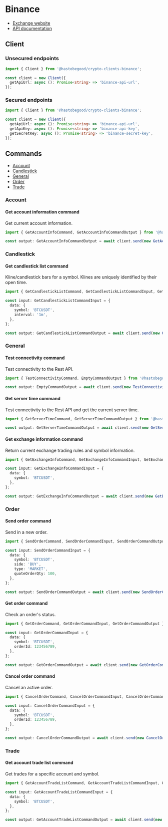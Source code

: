 # Binance

* [Exchange website](https://www.binance.com/)
* [API documentation](https://github.com/binance/binance-spot-api-docs/blob/master/rest-api.md)

## Client

### Unsecured endpoints

```typescript
import { Client } from '@hastobegood/crypto-clients-binance';

const client = new Client({
  getApiUrl: async (): Promise<string> => 'binance-api-url',
});
```

### Secured endpoints

```typescript
import { Client } from '@hastobegood/crypto-clients-binance';

const client = new Client({
  getApiUrl: async (): Promise<string> => 'binance-api-url',
  getApiKey: async (): Promise<string> => 'binance-api-key',
  getSecretKey: async (): Promise<string> => 'binance-secret-key',
});
```

## Commands

* [Account](#account)
* [Candlestick](#candlestick)
* [General](#general)
* [Order](#order)
* [Trade](#trade)

### Account

#### Get account information command

Get current account information.

```typescript
import { GetAccountInfoCommand, GetAccountInfoCommandOutput } from '@hastobegood/crypto-clients-binance';

const output: GetAccountInfoCommandOutput = await client.send(new GetAccountInfoCommand());
```

### Candlestick

#### Get candlestick list command

Kline/candlestick bars for a symbol. Klines are uniquely identified by their open time.

```typescript
import { GetCandlestickListCommand, GetCandlestickListCommandInput, GetCandlestickListCommandOutput } from '@hastobegood/crypto-clients-binance';

const input: GetCandlestickListCommandInput = {
  data: {
    symbol: 'BTCUSDT',
    interval: '1m',
  },
};

const output: GetCandlestickListCommandOutput = await client.send(new GetCandlestickListCommand(input));
```

### General

#### Test connectivity command

Test connectivity to the Rest API.

```typescript
import { TestConnectivityCommand, EmptyCommandOutput } from '@hastobegood/crypto-clients-binance';

const output: EmptyCommandOutput = await client.send(new TestConnectivityCommand());
```

#### Get server time command

Test connectivity to the Rest API and get the current server time.

```typescript
import { GetServerTimeCommand, GetServerTimeCommandOutput } from '@hastobegood/crypto-clients-binance';

const output: GetServerTimeCommandOutput = await client.send(new GetServerTimeCommand());
```

#### Get exchange information command

Return current exchange trading rules and symbol information.

```typescript
import { GetExchangeInfoCommand, GetExchangeInfoCommandInput, GetExchangeInfoCommandOutput } from '@hastobegood/crypto-clients-binance';

const input: GetExchangeInfoCommandInput = {
  data: {
    symbol: 'BTCUSDT',
  },
};

const output: GetExchangeInfoCommandOutput = await client.send(new GetExchangeInfoCommand(input));
```

### Order

#### Send order command

Send in a new order.

```typescript
import { SendOrderCommand, SendOrderCommandInput, SendOrderCommandOutput } from '@hastobegood/crypto-clients-binance';

const input: SendOrderCommandInput = {
  data: {
    symbol: 'BTCUSDT',
    side: 'BUY',
    type: 'MARKET',
    quoteOrderQty: 100,
  },
};

const output: SendOrderCommandOutput = await client.send(new SendOrderCommand(input));
```

#### Get order command

Check an order's status.

```typescript
import { GetOrderCommand, GetOrderCommandInput, GetOrderCommandOutput } from '@hastobegood/crypto-clients-binance';

const input: GetOrderCommandInput = {
  data: {
    symbol: 'BTCUSDT',
    orderId: 123456789,
  },
};

const output: GetOrderCommandOutput = await client.send(new GetOrderCommand(input));
```

#### Cancel order command

Cancel an active order.

```typescript
import { CancelOrderCommand, CancelOrderCommandInput, CancelOrderCommandOutput } from '@hastobegood/crypto-clients-binance';

const input: CancelOrderCommandInput = {
  data: {
    symbol: 'BTCUSDT',
    orderId: 123456789,
  },
};

const output: CancelOrderCommandOutput = await client.send(new CancelOrderCommand(input));
```

### Trade

#### Get account trade list command

Get trades for a specific account and symbol.

```typescript
import { GetAccountTradeListCommand, GetAccountTradeListCommandInput, GetAccountTradeListCommandOutput } from '@hastobegood/crypto-clients-binance';

const input: GetAccountTradeListCommandInput = {
  data: {
    symbol: 'BTCUSDT',
  },
};

const output: GetAccountTradeListCommandOutput = await client.send(new GetAccountTradeListCommand(input));
```
